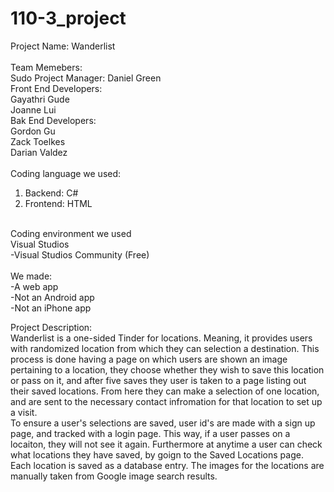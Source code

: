 # 110-3_project

Project Name: Wanderlist <br/>
<br/>
Team Memebers: <br/>
  Sudo Project Manager: 
    Daniel Green <br/>
  Front End Developers: <br/>
    Gayathri Gude <br/>
    Joanne Lui <br/>
  Bak End Developers: <br/>
    Gordon Gu <br/>
    Zack Toelkes <br/>
    Darian Valdez <br/>
<br/>
Coding language we used: <br/>
  1. Backend: C# <br/>
  2. Frontend: HTML <br/>
<br/>
Coding environment we used <br/>
  Visual Studios <br/>
    -Visual Studios Community (Free) <br/>
<br/>
We made: <br/>
  -A web app <br/>
    -Not an Android app <br/>
    -Not an iPhone app <br/>

Project Description: <br/>
  Wanderlist is a one-sided Tinder for locations. Meaning, it provides users with randomized location from which they can selection a destination. This process is done having a page on which users are shown an image pertaining to a location, they choose whether they wish to save this location or pass on it, and after five saves they user is taken to a page listing out their saved locations. From here they  can make a selection of one location, and are sent to the necessary contact infromation for that location to set up a visit. <br/>
  To ensure a user's selections are  saved, user id's are made with a sign up page, and tracked with a login page. This way, if a user passes on a locaiton, they will not see it again. Furthermore at anytime a user can check what locations they have saved, by goign to the Saved Locations page. <br/>
  Each location is saved as a database entry. The images for the locations are manually taken from Google image search results.
